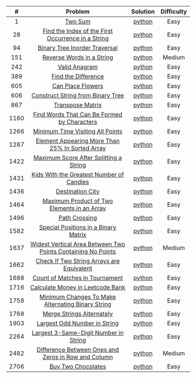 |  #   |                                                                 Problem                                                                  |                                                                        Solution                                                                         | Difficulty |
|:----:|:----------------------------------------------------------------------------------------------------------------------------------------:|:-------------------------------------------------------------------------------------------------------------------------------------------------------:|:----------:|
|  1   |                                             [Two Sum](https://leetcode.com/problems/two-sum)                                             |                   [python](https://github.com/Mu7annad0/leetcode/blob/ee2d1755d8b12550a97c4fb70bd4e5b4f936688c/leetcode/0001.TwoSum)                    |    Easy    |
|  28  |  [Find the Index of the First Occurrence in a String](https://leetcode.com/problems/find-the-index-of-the-first-occurrence-in-a-string)  |  [python](https://github.com/Mu7annad0/leetcode/blob/b611f9fbbbd03c9d86cf2675c1eb76c3124b65bb/leetcode/0028.FindTheIndexOfTheFirstOccurrenceInAString)  |    Easy    |
|  94  |                       [Binary Tree Inorder Traversal](https://leetcode.com/problems/binary-tree-inorder-traversal)                       |         [python](https://github.com/Mu7annad0/leetcode/blob/9fce08914a5f3267bdfe02167a965c7504026580/leetcode/0094.BinaryTreeInorderTraversal)          |    Easy    |
| 151  |                           [Reverse Words in a String](https://leetcode.com/problems/reverse-words-in-a-string)                           |                [python](https://github.com/Mu7annad0/leetcode/blob/471db575e14cfc9ba359b52665ef5bcb187332c4/leetcode/0151.ReverseWords)                 |   Medium   |
| 242  |                                       [Valid Anagram](https://leetcode.com/problems/valid-anagram)                                       |                [python](https://github.com/Mu7annad0/leetcode/blob/e1d3ce09b80585a70c9459708e114f5b26e0aa2d/leetcode/0242.ValidAnagram)                 |    Easy    |
| 389  |                                 [Find the Difference](https://leetcode.com/problems/find-the-difference)                                 |              [python](https://github.com/Mu7annad0/leetcode/blob/aac1b06b0bdb2308eb6ec23516b60173c638b161/leetcode/0389.FindTheDifference)              |    Easy    |
| 605  |                                   [Can Place Flowers](https://leetcode.com/problems/can-place-flowers)                                   |               [python](https://github.com/Mu7annad0/leetcode/blob/471db575e14cfc9ba359b52665ef5bcb187332c4/leetcode/0605.CanPlaceFlowers)               |    Easy    |
| 606  |                   [Construct String from Binary Tree](https://leetcode.com/problems/construct-string-from-binary-tree)                   |        [python](https://github.com/Mu7annad0/leetcode/blob/d535f0a3a7a569b5bb944616acc773dd3e71fdb4/leetcode/0606.ConstructStringFromBinaryTree)        |    Easy    |
| 867  |                                    [Transpose Matrix](https://leetcode.com/problems/transpose-matrix)                                    |               [python](https://github.com/Mu7annad0/leetcode/blob/28c2722fb8202a78f3aeca7c936ec5b5f65fbecb/leetcode/0867.TransposeMatrix)               |    Easy    |
| 1160 |         [Find Words That Can Be Formed by Characters](https://leetcode.com/problems/find-words-that-can-be-formed-by-characters)         |    [python](https://github.com/Mu7annad0/leetcode/blob/1041df9cdfe6577ac5ddffc7d478ab16f44313ce/leetcode/1160.FindWordsThatCanBeFormedByCharacters)     |    Easy    |   
| 1266 |                    [Minimum Time Visiting All Points](https://leetcode.com/problems/minimum-time-visiting-all-points)                    |        [python](https://github.com/Mu7annad0/leetcode/blob/0448a287233fa39c24bf2fdab3e2e90dda6b346b/leetcode/1266.MinimumTimeVisitingAllPoints)         |    Easy    | 
| 1287 |     [Element Appearing More Than 25% In Sorted Array](https://leetcode.com/problems/element-appearing-more-than-25-in-sorted-array)      | [python](https://github.com/Mu7annad0/leetcode/blob/7fca49e0693222847c8e1db472329c08cee86c01/leetcode/1287.ElementAppearingMoreThan25%25InSortedArray)  |    Easy    | 
| 1422 |              [Maximum Score After Splitting a String](https://leetcode.com/problems/maximum-score-after-splitting-a-string)              |      [python](https://github.com/Mu7annad0/leetcode/blob/5a6d1e2b9ab3c83fbdc95e8c4da1f4a60d90af82/leetcode/1422.MaximumScoreAfterSplittingAString)      |    Easy    |
| 1431 |            [Kids With the Greatest Number of Candies](https://leetcode.com/problems/kids-with-the-greatest-number-of-candies)            |     [python](https://github.com/Mu7annad0/leetcode/blob/9478c5bf08da85575d2e20098d10bc5c06641c92/leetcode/1431.KidsWithTheGreatestNumberOfCandies)      |    Easy    |
| 1436 |                                    [Destination City](https://leetcode.com/problems/destination-city)                                    |               [python](https://github.com/Mu7annad0/leetcode/blob/1b690aee1330e369ecf874406b624c000314dff9/leetcode/1436.DestinationCity)               |    Easy    |
| 1464 |         [Maximum Product of Two Elements in an Array](https://leetcode.com/problems/maximum-product-of-two-elements-in-an-array)         |    [python](https://github.com/Mu7annad0/leetcode/blob/95c2835a6e09adb9f677f2438849e95fb3a6189a/leetcode/1464.MaximumProductOfTwoElementsInAnArray)     |    Easy    | 
| 1496 |                                       [Path Crossing](https://leetcode.com/problems/path-crossing)                                       |                [python](https://github.com/Mu7annad0/leetcode/blob/1900e928e5d8e7da64789e54f5feb10ed47d921a/leetcode/1496.PathCrossing)                 |    Easy    |
| 1582 |                [Special Positions in a Binary Matrix](https://leetcode.com/problems/special-positions-in-a-binary-matrix)                |       [python](https://github.com/Mu7annad0/leetcode/blob/c8aba535b0249ba4f505738623992ff5aa0776a4/leetcode/1582.SpecialPositionsInABinaryMatrix)       |    Easy    |
| 1637 |    [Widest Vertical Area Between Two Points Containing No Points](https://leetcode.com/problems/special-positions-in-a-binary-matrix)    |                          [python](https://leetcode.com/problems/widest-vertical-area-between-two-points-containing-no-points)                           |   Medium   |
| 1662 |           [Check If Two String Arrays are Equivalent](https://leetcode.com/problems/check-if-two-string-arrays-are-equivalent)           |     [python](https://github.com/Mu7annad0/leetcode/blob/19398f6f994bcfde588a93a0d7a61abaaddc9fe8/leetcode/1662.CheckIfTwoStringArraysAreEquivalent)     |    Easy    |
| 1688 |                      [Count of Matches in Tournament](https://leetcode.com/problems/count-of-matches-in-tournament)                      |         [python](https://github.com/Mu7annad0/leetcode/blob/33244a525b83fb4b191ed47552bfd957c527445b/leetcode/1688.CountOfMatchesInTournament)          |    Easy    |
| 1716 |                    [Calculate Money in Leetcode Bank](https://leetcode.com/problems/calculate-money-in-leetcode-bank)                    |        [python](https://github.com/Mu7annad0/leetcode/blob/64dc002ef3991b8a6b77b086d12c2da37379d9c2/leetcode/1716.CalculateMoneyInLeetcodeBank)         |    Easy    |
| 1758 |   [Minimum Changes To Make Alternating Binary String](https://leetcode.com/problems/minimum-changes-to-make-alternating-binary-string)   | [python](https://github.com/Mu7annad0/leetcode/blob/323657a53828deac82686679e62dfa49fa7d4c03/leetcode/1758.MinimumChangesToMakeAlternatingBinaryString) |    Easy    |
| 1768 |                           [Merge Strings Alternately](https://leetcode.com/problems/merge-strings-alternately)                           |           [python](https://github.com/Mu7annad0/leetcode/blob/9478c5bf08da85575d2e20098d10bc5c06641c92/leetcode/1768.MergeStringsAlternately)           |    Easy    |
| 1903 |                        [Largest Odd Number in String](https://leetcode.com/problems/largest-odd-number-in-string)                        |          [python](https://github.com/Mu7annad0/leetcode/blob/5edc6f1b5221fa8079c6b8bb8fbc926067c1d68a/leetcode/1903.LargestOddNumberInString)           |    Easy    |
| 2264 |               [Largest 3-Same-Digit Number in String](https://leetcode.com/problems/largest-3-same-digit-number-in-string)               |      [python](https://github.com/Mu7annad0/leetcode/blob/a1bffdfe105d7c868375684e1611b8898c8329d4/leetcode/2264.Largest3-Same-DigitNumberInString)      |    Easy    |
| 2482 | [Difference Between Ones and Zeros in Row and Column](https://leetcode.com/problems/difference-between-ones-and-zeros-in-row-and-column) | [python](https://github.com/Mu7annad0/leetcode/blob/9ea283455dcce3393fcd8573306e4ea7d837d149/leetcode/2482.DifferenceBetweenOnesAndZerosInRowAndColumn) |   Medium   |
| 2706 |                                  [Buy Two Chocolates](https://leetcode.com/problems/buy-two-chocolates)                                  |              [python](https://github.com/Mu7annad0/leetcode/blob/b99ff82b3db93c52e198a0432d7292c8792e591c/leetcode/2706.BuyTwoChocolates)               |    Easy    |